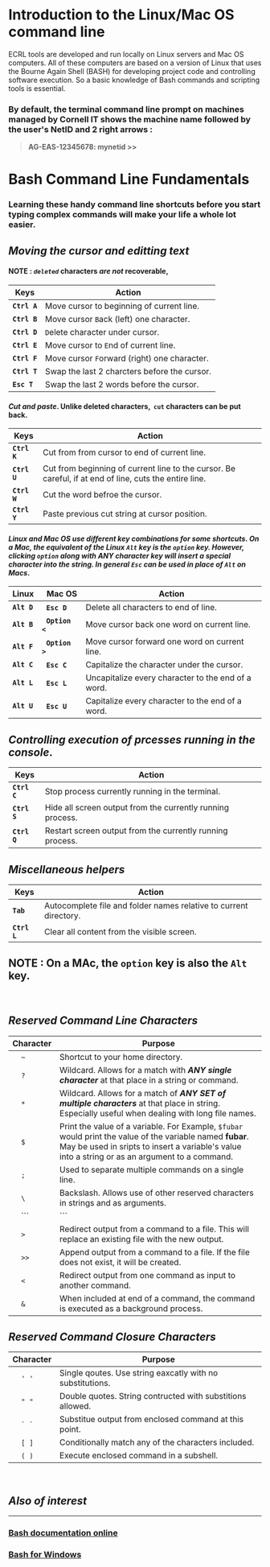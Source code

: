 # Introduction to the Linux/Mac OS command line

ECRL tools are developed and run locally on Linux servers and Mac OS computers. All of these computers are based on a version of Linux that uses the Bourne Again Shell (BASH) for developing project code and controlling software execution. So a basic knowledge of Bash commands and scripting tools is essential. 

### By default, the terminal command line prompt on machines managed by Cornell IT shows the machine name followed by the user's NetID and 2 right arrows :

>  **AG-EAS-12345678: mynetid >>**

# Bash Command Line Fundamentals
### Learning these handy command line shortcuts before you start typing complex commands will make your life a whole lot easier. 

## **_Moving the cursor and editting text_**
#### **NOTE : _```deleted```_** characters **_are not_** recoverable,

Keys | Action
------- | ------
**```Ctrl A```** | Move cursor to beginning of current line.
**```Ctrl B```** | Move cursor ```B```ack (left) one character.
**```Ctrl D```** | ```D```elete character under cursor.
**```Ctrl E```** | Move cursor to ```E```nd of current line.
**```Ctrl F```** | Move cursor ```F```orward (right) one character.
**```Ctrl T```** | Swap the last 2 charcters before the cursor.
**```Esc T```** | Swap the last 2 words before the cursor.

#### **_Cut and paste_**. Unlike deleted characters, &nbsp;```cut``` characters can be put back.

Keys | Action
------- | ------
**```Ctrl K```** | Cut from from cursor to end of current line.
**```Ctrl U```** | Cut from beginning of current line to the cursor. Be careful, if at end of line, cuts the entire line.
**```Ctrl W```** | Cut the word befroe the cursor.
**```Ctrl Y```** | Paste previous cut string at cursor position.

#### **_Linux and Mac OS use different key combinations for some shortcuts. On a Mac, the equivalent of the Linux ```Alt``` key is the ```option``` key. However, clicking ```option``` along with **_ANY character key_** will insert a special character into the string. In general ```Esc``` can be used in place of ``Alt`` on Macs_**.

Linux | &nbsp; Mac OS | Action
------ | ------ | ------
**```Alt D```** | &nbsp; **```Esc D```** | Delete all characters to end of line.
**```Alt B```** | &nbsp; **```Option <```** | Move cursor back one word on current line.
**```Alt F```** | &nbsp; **```Option >```** | Move cursor forward one word on current line.
**```Alt C```** | &nbsp; **```Esc C```** | Capitalize the character under the cursor.
**```Alt L```** | &nbsp; **```Esc L```** | Uncapitalize every character to the end of a word.
**```Alt U```** | &nbsp; **```Esc U```** | Capitalize every character to the end of a word.

## **_Controlling execution of prcesses running in the console_**.

Keys | Action
------- | ------
**```Ctrl C```** | Stop process currently running in the terminal.
**```Ctrl S```** | Hide all screen output from the currently running process.
**```Ctrl Q```** | Restart screen output from the currently running process.

## **_Miscellaneous helpers_**
Keys | Action
------- | ------
**```Tab```** | Autocomplete file and folder names relative to current directory.
**```Ctrl L```** | Clear all content from the visible screen. 

## **NOTE :** On a MAc, the ```option``` key is also the ```Alt``` key.

&nbsp;

## **_Reserved Command Line Characters_**
Character | Purpose
------ | ------
&nbsp; &nbsp; ```~``` | Shortcut to your home directory.
&nbsp; &nbsp; ```?``` | Wildcard. Allows for a match with **_ANY single character_** at that place in a string or command.
&nbsp; &nbsp; ```*``` | Wildcard. Allows for a match of **_ANY SET of multiple characters_** at that place in string. Especially useful when dealing with long file names.
&nbsp; &nbsp; ``` $ ``` | Print the value of a variable. For Example, ```$fubar``` would print the value of the variable named **fubar**. May be used in sripts to insert a variable's value into a string or as an argument to a command.
&nbsp; &nbsp; ```;``` | Used to separate multiple commands on a single line.
&nbsp; &nbsp; ```\``` | Backslash. Allows use of other reserved characters in strings and as arguments.
&nbsp; &nbsp; ```|``` | Send ( **_pipe_** ) output from one command as input to another command.
&nbsp; &nbsp; ```>``` | Redirect output from a command to a file. This will replace an existing file with the new output.
&nbsp; &nbsp; ```>>``` | Append output from a command to a file. If the file does not exist, it will be created.
&nbsp; &nbsp; ```<``` | Redirect output from one command as input to another command.
&nbsp; &nbsp; ```&``` | When included at end of a command, the command is executed as a background process.

## **_Reserved Command Closure Characters_**
Character | Purpose
------ | ------
&nbsp; &nbsp; ``` ' ' ``` | Single qoutes. Use string eaxcatly with no substitutions.
&nbsp; &nbsp; ``` " " ``` | Double quotes. String contructed with substitions allowed.
&nbsp; &nbsp; ``` ` ` ``` | Substitue output from enclosed command at this point.
&nbsp; &nbsp; ``` [ ] ``` | Conditionally match any of the characters included.
&nbsp; &nbsp; ``` ( ) ``` | Execute enclosed command in a subshell.

&nbsp;

## **_Also of interest_**
----------
###  [Bash documentation online](bashdocs.md)
###  [Bash for Windows](bashwin.md)